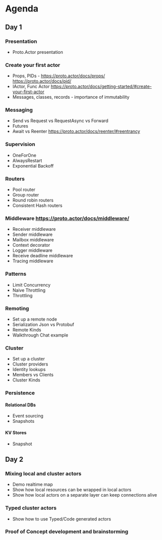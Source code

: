 # Agenda

## Day 1

### Presentation
* Proto.Actor presentation

### Create your first actor
* Props, PIDs - https://proto.actor/docs/props/ https://proto.actor/docs/pid/
* IActor, Func Actor https://proto.actor/docs/getting-started/#create-your-first-actor
* Messages, classes, records - importance of immutability

### Messaging
* Send vs Request vs RequestAsync vs Forward 
* Futures
* Await vs Reenter https://proto.actor/docs/reenter/#reentrancy

### Supervision
* OneForOne
* AlwaysRestart
* Exponential Backoff

### Routers
* Pool router
* Group router
* Round robin routers
* Consistent Hash routers

### Middleware https://proto.actor/docs/middleware/
* Receiver middleware
* Sender middleware
* Mailbox middleware
* Context decorator
* Logger middleware
* Receive deadline middleware
* Tracing middleware

### Patterns
* Limit Concurrency
* Naive Throttling
* Throttling

### Remoting
* Set up a remote node
* Serialization Json vs Protobuf
* Remote Kinds
* Walkthrough Chat example

### Cluster
* Set up a cluster
* Cluster providers
* Identity lookups
* Members vs Clients
* Cluster Kinds   

### Persistence
#### Relational DBs
* Event sourcing
* Snapshots
#### KV Stores
* Snapshot

## Day 2

### Mixing local and cluster actors
* Demo realtime map
* Show how local resources can be wrapped in local actors
* Show how local actors on a separate layer can keep connections alive

### Typed cluster actors
* Show how to use Typed/Code generated actors

### Proof of Concept development and brainstorming

